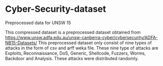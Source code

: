 # Cyber-Security-dataset
Preprocessed data for UNSW 15

This compressed dataset is a preprocessed dataset obtained from https://www.unsw.adfa.edu.au/unsw-canberra-cyber/cybersecurity/ADFA-NB15-Datasets/
This preprocessed dataset only consist of nine types of attacks in the form of csv and arff weka file. These nine type of attacks are Exploits, Reconnaissance, DoS, Generic, Shellcode, Fuzzers, Worms, Backdoor and Analysis. These attacks were distributed randomly. 
